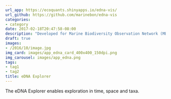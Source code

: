 ```yaml
---
url_app: https://ecoquants.shinyapps.io/edna-vis/
url_github: https://github.com/marinebon/edna-vis
categories:
- category
date: 2017-02-18T20:47:58-08:00
description: "Developed for Marine Biodiversity Observation Network (MBON; sponsored by NOAA & NASA) to explore environmental DNA in space and time."
draft: true
images:
- /2016/10/image.jpg
img_card: images/app_edna_card_400x400_150dpi.png
img_carousel: images/app_edna.png
tags:
- tag1
- tag2
title: eDNA Explorer
---
```


The eDNA Explorer enables exploration in time, space and taxa.

